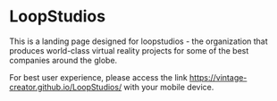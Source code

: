# LoopStudios
This is a landing page designed for loopstudios - the organization that produces world-class virtual reality projects for some of the best companies around the globe.

For best user experience, please access the link https://vintage-creator.github.io/LoopStudios/ with your mobile device. 
